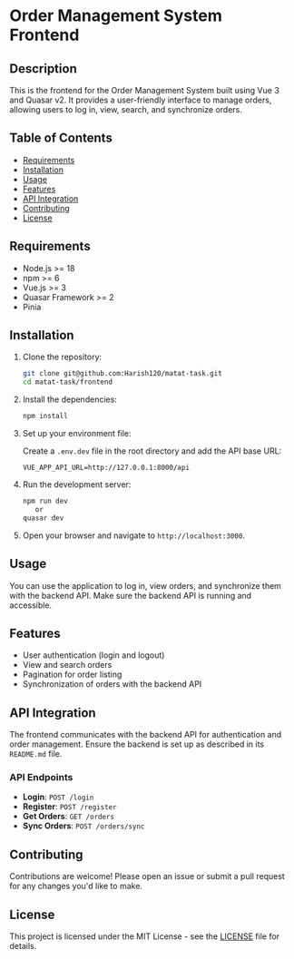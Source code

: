 # Order Management System Frontend

## Description

This is the frontend for the Order Management System built using Vue 3 and Quasar v2. It provides a user-friendly interface to manage orders, allowing users to log in, view, search, and synchronize orders.

## Table of Contents

- [Requirements](#requirements)
- [Installation](#installation)
- [Usage](#usage)
- [Features](#features)
- [API Integration](#api-integration)
- [Contributing](#contributing)
- [License](#license)

## Requirements

- Node.js >= 18
- npm >= 6
- Vue.js >= 3
- Quasar Framework >= 2
- Pinia

## Installation

1. Clone the repository:

   ```bash
   git clone git@github.com:Harish120/matat-task.git
   cd matat-task/frontend
   ```

2. Install the dependencies:

   ```bash
   npm install
   ```

3. Set up your environment file:

   Create a `.env.dev` file in the root directory and add the API base URL:

   ```
   VUE_APP_API_URL=http://127.0.0.1:8000/api
   ```

4. Run the development server:

   ```bash
   npm run dev
      or
   quasar dev
   ```

5. Open your browser and navigate to `http://localhost:3000`.

## Usage

You can use the application to log in, view orders, and synchronize them with the backend API. Make sure the backend API is running and accessible.

## Features

- User authentication (login and logout)
- View and search orders
- Pagination for order listing
- Synchronization of orders with the backend API

## API Integration

The frontend communicates with the backend API for authentication and order management. Ensure the backend is set up as described in its `README.md` file.

### API Endpoints

- **Login**: `POST /login`
- **Register**: `POST /register`
- **Get Orders**: `GET /orders`
- **Sync Orders**: `POST /orders/sync`

## Contributing

Contributions are welcome! Please open an issue or submit a pull request for any changes you'd like to make.

## License

This project is licensed under the MIT License - see the [LICENSE](LICENSE) file for details.
